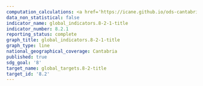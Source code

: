 ```yaml
---
computation_calculations: <a href='https://icane.github.io/ods-cantabria/assets/pdf/8.2.1.1.pdf' target='_blank'>Tasa de crecimiento anual del PIB real por persona empleada</a><br><a href='https://icane.github.io/ods-cantabria/assets/pdf/8.2.1.1.b.pdf' target='_blank'>Tasa de crecimiento anual del PIB real por hora trabajada</a>
data_non_statistical: false
indicator_name: global_indicators.8-2-1-title
indicator_number: 8.2.1
reporting_status: complete
graph_title: global_indicators.8-2-1-title
graph_type: line
national_geographical_coverage: Cantabria
published: true
sdg_goal: '8'
target_name: global_targets.8-2-title
target_id: '8.2'
---
```

